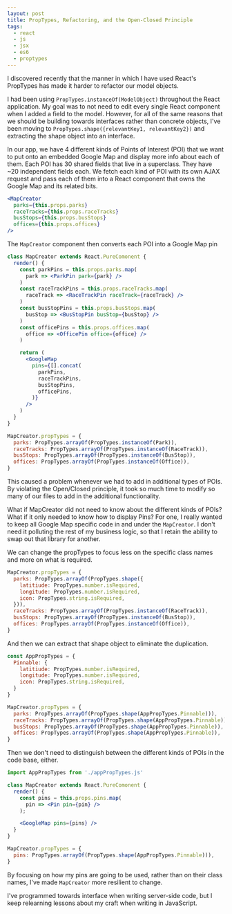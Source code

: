 ```yaml
---
layout: post
title: PropTypes, Refactoring, and the Open-Closed Principle
tags:
  - react
  - js
  - jsx
  - es6
  - proptypes
---
```

<style>
  .post-content a:link {
    text-decoration: underline;
  }
  .post-content a:visited {
    text-decoration: underline;
  }
  .post-content a:hover {
    text-decoration: none;
  }
  .post-content a:active {
    text-decoration: none;
  }
</style>

I discovered recently that
the manner in which I have used React's PropTypes
has made it harder to refactor our model objects.

I had been using `PropTypes.instanceOf(ModelObject)`
throughout the React application.
My goal was to not need to edit every single React component
when I added a field to the model.
However, for all of the same reasons that we should be building towards interfaces rather than concrete objects,
I've been moving to `PropTypes.shape({relevantKey1, relevantKey2})` and extracting the shape object into an interface.

In our app,
we have 4 different kinds of Points of Interest (POI)
that we want to put onto an embedded Google Map
and display more info about each of them.
Each POI has 30 shared fields that live in a superclass.
They have ~20 independent fields each.
We fetch each kind of POI with its own AJAX request
and pass each of them into a React component that owns
the Google Map and its related bits.

```jsx
<MapCreator
  parks={this.props.parks}
  raceTracks={this.props.raceTracks}
  busStops={this.props.busStops}
  offices={this.props.offices}
/>
```

The `MapCreator` component then converts each POI into a Google Map pin

```jsx
class MapCreator extends React.PureComonent {
  render() {
    const parkPins = this.props.parks.map(
      park => <ParkPin park={park} />
    )
    const raceTrackPins = this.props.raceTracks.map(
      raceTrack => <RaceTrackPin raceTrack={raceTrack} />
    )
    const busStopPins = this.props.busStops.map(
      busStop => <BusStopPin busStop={busStop} />
    )
    const officePins = this.props.offices.map(
      office => <OfficePin office={office} />
    )

    return (
      <GoogleMap
        pins={[].concat(
          parkPins,
          raceTrackPins,
          busStopPins,
          officePins,
        )}
      />
    )
  }
}

MapCreator.propTypes = {
  parks: PropTypes.arrayOf(PropTypes.instanceOf(Park)),
  raceTracks: PropTypes.arrayOf(PropTypes.instanceOf(RaceTrack)),
  busStops: PropTypes.arrayOf(PropTypes.instanceOf(BusStop)),
  offices: PropTypes.arrayOf(PropTypes.instanceOf(Office)),
}
```

This caused a problem whenever we had to add in additional types of POIs.
By violating the Open/Closed principle, it took so much time to
modify so many of our files to add in the additional functionality.

What if MapCreator did not need to know about the different kinds of POIs?
What if it only needed to know how to display Pins?
For one, I really wanted to keep all Google Map specific code
in and under the `MapCreator`.
I don't need it polluting the rest of my business logic,
so that I retain the ability to swap out that library for another.

We can change the propTypes to focus less on the specific class names
and more on what is required.

```jsx
MapCreator.propTypes = {
  parks: PropTypes.arrayOf(PropTypes.shape({
    latitiude: PropTypes.number.isRequired,
    longitude: PropTypes.number.isRequired,
    icon: PropTypes.string.isRequired,
  })),
  raceTracks: PropTypes.arrayOf(PropTypes.instanceOf(RaceTrack)),
  busStops: PropTypes.arrayOf(PropTypes.instanceOf(BusStop)),
  offices: PropTypes.arrayOf(PropTypes.instanceOf(Office)),
}
```

And then we can extract that shape object to eliminate the duplication.

```jsx
const AppPropTypes = {
  Pinnable: {
    latitiude: PropTypes.number.isRequired,
    longitude: PropTypes.number.isRequired,
    icon: PropTypes.string.isRequired,
  }
}

MapCreator.propTypes = {
  parks: PropTypes.arrayOf(PropTypes.shape(AppPropTypes.Pinnable))),
  raceTracks: PropTypes.arrayOf(PropTypes.shape(AppPropTypes.Pinnable)),
  busStops: PropTypes.arrayOf(PropTypes.shape(AppPropTypes.Pinnable)),
  offices: PropTypes.arrayOf(PropTypes.shape(AppPropTypes.Pinnable)),
}
```

Then we don't need to distinguish between the different kinds of POIs
in the code base, either.

```jsx
import AppPropTypes from './appPropTypes.js'

class MapCreator extends React.PureComonent {
  render() {
    const pins = this.props.pins.map(
      pin => <Pin pin={pin} />
    );

    <GoogleMap pins={pins} />
  }
}

MapCreator.propTypes = {
  pins: PropTypes.arrayOf(PropTypes.shape(AppPropTypes.Pinnable))),
}
```

By focusing on how my pins are going to be used,
rather than on their class names,
I've made `MapCreator` more resilient to change.

I've programmed towards interface when writing server-side code,
but I keep relearning lessons about my craft when writing in JavaScript.
